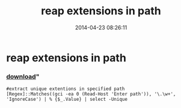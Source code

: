 ﻿---
pid:            5112
parent:         0
children:       
poster:         greg zakharov
title:          reap extensions in path
date:           2014-04-23 08:26:11
format:         posh
---

# reap extensions in path

### [download](5112.ps1)"



```posh
#extract unique extentions in specified path
[Regex]::Matches((gci -ea 0 (Read-Host 'Enter path')), '\.\w+', 'IgnoreCase') | % {$_.Value} | select -Unique
```
